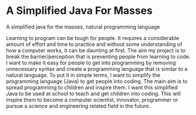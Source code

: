 # A Simplified Java For Masses
A simplified java for the masses, natural programming language

Learning to program can be tough for people. It requires a considerable amount of effort and time to
practice and without some understanding of how a computer works, it can be daunting at first. The
aim my project is to break the barrier/perception that is preventing people from learning to code. I
want to make it easy for people to get into programming by removing unnecessary syntax and create
a programming language that is similar to a natural language. To put it in simple terms, I want to
simplify the programming language (Java) to get people into coding.
The main aim is to spread programming to children and inspire them. I want this simplified Java to be
used at school to teach and get children into coding. This will inspire them to become a computer
scientist, innovator, programmer or pursue a science and engineering related field in the future.
